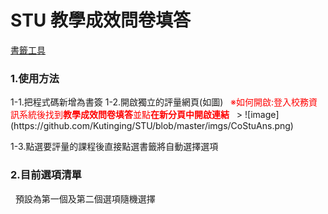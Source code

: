 # STU 教學成效問卷填答
[書籤工具](https://github.com/Kutinging/STU/blob/master/%E6%95%99%E5%AD%B8%E6%88%90%E6%95%88%E5%95%8F%E5%8D%B7%E5%A1%AB%E7%AD%94/JavaScript.txt "前往複製")
<h3>1.使用方法</h3>
1-1.把程式碼新增為書簽  
1-2.開啟獨立的評量網頁(如圖)  
<font color="red">※如何開啟:登入校務資訊系統後找到<strong>教學成效問卷填答</strong>並點<strong>在新分頁中開啟連結</strong></font>  
> ![image](https://github.com/Kutinging/STU/blob/master/imgs/CoStuAns.png)  <br/>

1-3.點選要評量的課程後直接點選書籤將自動選擇選項  
<h3>2.目前選項清單</h3>  
預設為第一個及第二個選項隨機選擇
